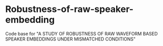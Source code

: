 # Robustness-of-raw-speaker-embedding
Code base for "A STUDY OF ROBUSTNESS OF RAW WAVEFORM BASED SPEAKER EMBEDDINGS UNDER MISMATCHED CONDITIONS"
